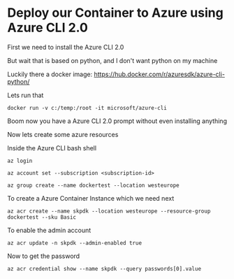 # Deploy our Container to Azure using Azure CLI 2.0 

First we need to install the Azure CLI 2.0 

But wait that is based on python, and I don't want python on my machine

Luckily there a docker image: https://hub.docker.com/r/azuresdk/azure-cli-python/ 

Lets run that

`
docker run -v c:/temp:/root -it microsoft/azure-cli
`

Boom now you have a Azure CLI 2.0 prompt without even installing anything

Now lets create some azure resources 

Inside the Azure CLI bash shell 

```
az login 

az account set --subscription <subscription-id>

az group create --name dockertest --location westeurope
```

To create a Azure Container Instance which we need next

`
az acr create --name skpdk --location westeurope --resource-group dockertest --sku Basic
`

To enable the admin account

`
az acr update -n skpdk --admin-enabled true
`

Now to get the password

`
az acr credential show --name skpdk --query passwords[0].value
`


